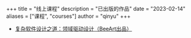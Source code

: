 +++ 
title = "线上课程" 
description = "已出版的作品" 
date = "2023-02-14"
aliases = ["课程", "courses"] 
author = "qinyu" 
+++


- [复杂软件设计之道：领域驱动设计（BeeArt出品）](https://edu.51cto.com/topic/5211.html)